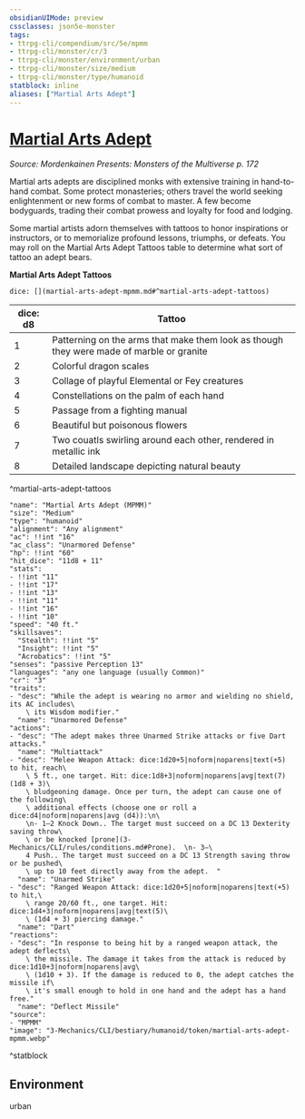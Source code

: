 ```yaml
---
obsidianUIMode: preview
cssclasses: json5e-monster
tags:
- ttrpg-cli/compendium/src/5e/mpmm
- ttrpg-cli/monster/cr/3
- ttrpg-cli/monster/environment/urban
- ttrpg-cli/monster/size/medium
- ttrpg-cli/monster/type/humanoid
statblock: inline
aliases: ["Martial Arts Adept"]
---
```

# [Martial Arts Adept](3-Mechanics\CLI\bestiary\humanoid/martial-arts-adept-mpmm.md)
*Source: Mordenkainen Presents: Monsters of the Multiverse p. 172*  

Martial arts adepts are disciplined monks with extensive training in hand-to-hand combat. Some protect monasteries; others travel the world seeking enlightenment or new forms of combat to master. A few become bodyguards, trading their combat prowess and loyalty for food and lodging.

Some martial artists adorn themselves with tattoos to honor inspirations or instructors, or to memorialize profound lessons, triumphs, or defeats. You may roll on the Martial Arts Adept Tattoos table to determine what sort of tattoo an adept bears.

**Martial Arts Adept Tattoos**

`dice: [](martial-arts-adept-mpmm.md#^martial-arts-adept-tattoos)`

| dice: d8 | Tattoo |
|----------|--------|
| 1 | Patterning on the arms that make them look as though they were made of marble or granite |
| 2 | Colorful dragon scales |
| 3 | Collage of playful Elemental or Fey creatures |
| 4 | Constellations on the palm of each hand |
| 5 | Passage from a fighting manual |
| 6 | Beautiful but poisonous flowers |
| 7 | Two couatls swirling around each other, rendered in metallic ink |
| 8 | Detailed landscape depicting natural beauty |
^martial-arts-adept-tattoos

```statblock
"name": "Martial Arts Adept (MPMM)"
"size": "Medium"
"type": "humanoid"
"alignment": "Any alignment"
"ac": !!int "16"
"ac_class": "Unarmored Defense"
"hp": !!int "60"
"hit_dice": "11d8 + 11"
"stats":
- !!int "11"
- !!int "17"
- !!int "13"
- !!int "11"
- !!int "16"
- !!int "10"
"speed": "40 ft."
"skillsaves":
  "Stealth": !!int "5"
  "Insight": !!int "5"
  "Acrobatics": !!int "5"
"senses": "passive Perception 13"
"languages": "any one language (usually Common)"
"cr": "3"
"traits":
- "desc": "While the adept is wearing no armor and wielding no shield, its AC includes\
    \ its Wisdom modifier."
  "name": "Unarmored Defense"
"actions":
- "desc": "The adept makes three Unarmed Strike attacks or five Dart attacks."
  "name": "Multiattack"
- "desc": "Melee Weapon Attack: dice:1d20+5|noform|noparens|text(+5) to hit, reach\
    \ 5 ft., one target. Hit: dice:1d8+3|noform|noparens|avg|text(7) (1d8 + 3)\
    \ bludgeoning damage. Once per turn, the adept can cause one of the following\
    \ additional effects (choose one or roll a dice:d4|noform|noparens|avg (d4)):\n\
    \n- 1–2 Knock Down.. The target must succeed on a DC 13 Dexterity saving throw\
    \ or be knocked [prone](3-Mechanics/CLI/rules/conditions.md#Prone).  \n- 3–\
    4 Push.. The target must succeed on a DC 13 Strength saving throw or be pushed\
    \ up to 10 feet directly away from the adept.  "
  "name": "Unarmed Strike"
- "desc": "Ranged Weapon Attack: dice:1d20+5|noform|noparens|text(+5) to hit,\
    \ range 20/60 ft., one target. Hit: dice:1d4+3|noform|noparens|avg|text(5)\
    \ (1d4 + 3) piercing damage."
  "name": "Dart"
"reactions":
- "desc": "In response to being hit by a ranged weapon attack, the adept deflects\
    \ the missile. The damage it takes from the attack is reduced by dice:1d10+3|noform|noparens|avg\
    \ (1d10 + 3). If the damage is reduced to 0, the adept catches the missile if\
    \ it's small enough to hold in one hand and the adept has a hand free."
  "name": "Deflect Missile"
"source":
- "MPMM"
"image": "3-Mechanics/CLI/bestiary/humanoid/token/martial-arts-adept-mpmm.webp"
```
^statblock

## Environment

urban